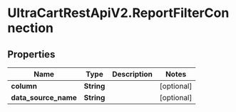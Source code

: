# UltraCartRestApiV2.ReportFilterConnection

## Properties
Name | Type | Description | Notes
------------ | ------------- | ------------- | -------------
**column** | **String** |  | [optional] 
**data_source_name** | **String** |  | [optional] 


